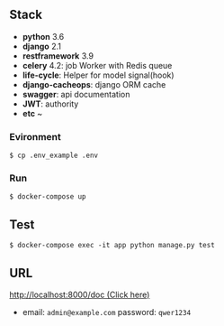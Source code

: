 ## Stack
* **python** 3.6
* **django** 2.1
* **restframework** 3.9
* **celery** 4.2: job Worker with Redis queue
* **life-cycle**:  Helper for model signal(hook)
* **django-cacheops**: django ORM cache
* **swagger**: api documentation
* **JWT**: authority
* **etc** ~


### Evironment
```console
$ cp .env_example .env
```

### Run
```console
$ docker-compose up
```

## Test
```console
$ docker-compose exec -it app python manage.py test
```

## URL
[http://localhost:8000/doc (Click here)](http://localhost:8000/login/?next=/doc/)

* email: `admin@example.com` password: `qwer1234`
